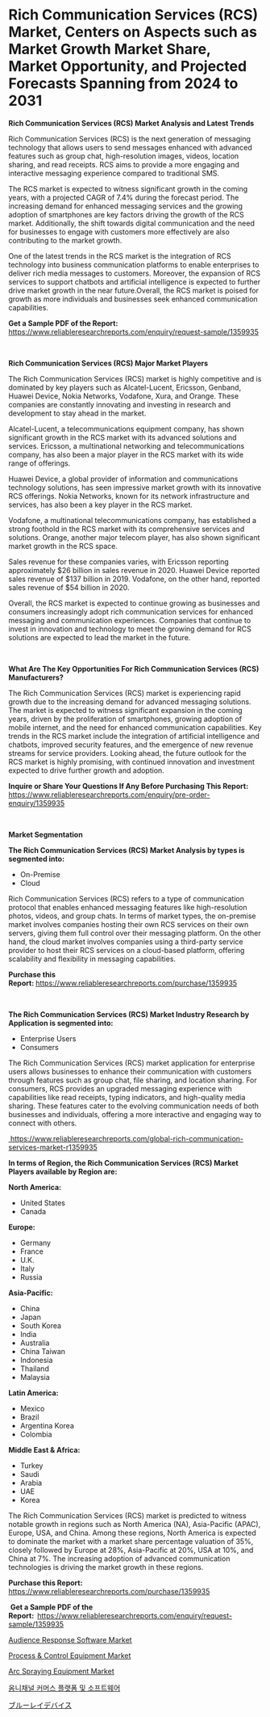 <p><h1>Rich Communication Services (RCS) Market, Centers on Aspects such as Market Growth Market Share, Market Opportunity, and Projected Forecasts Spanning from 2024 to 2031</h1></p><p><strong>Rich Communication Services (RCS) Market Analysis and Latest Trends</strong></p>
<p><p>Rich Communication Services (RCS) is the next generation of messaging technology that allows users to send messages enhanced with advanced features such as group chat, high-resolution images, videos, location sharing, and read receipts. RCS aims to provide a more engaging and interactive messaging experience compared to traditional SMS.</p><p>The RCS market is expected to witness significant growth in the coming years, with a projected CAGR of 7.4% during the forecast period. The increasing demand for enhanced messaging services and the growing adoption of smartphones are key factors driving the growth of the RCS market. Additionally, the shift towards digital communication and the need for businesses to engage with customers more effectively are also contributing to the market growth.</p><p>One of the latest trends in the RCS market is the integration of RCS technology into business communication platforms to enable enterprises to deliver rich media messages to customers. Moreover, the expansion of RCS services to support chatbots and artificial intelligence is expected to further drive market growth in the near future.Overall, the RCS market is poised for growth as more individuals and businesses seek enhanced communication capabilities.</p></p>
<p><strong>Get a Sample PDF of the Report:&nbsp;</strong> <a href="https://www.reliableresearchreports.com/enquiry/request-sample/1359935">https://www.reliableresearchreports.com/enquiry/request-sample/1359935</a></p>
<p>&nbsp;</p>
<p><strong>Rich Communication Services (RCS) Major Market Players</strong></p>
<p><p>The Rich Communication Services (RCS) market is highly competitive and is dominated by key players such as Alcatel-Lucent, Ericsson, Genband, Huawei Device, Nokia Networks, Vodafone, Xura, and Orange. These companies are constantly innovating and investing in research and development to stay ahead in the market.</p><p>Alcatel-Lucent, a telecommunications equipment company, has shown significant growth in the RCS market with its advanced solutions and services. Ericsson, a multinational networking and telecommunications company, has also been a major player in the RCS market with its wide range of offerings.</p><p>Huawei Device, a global provider of information and communications technology solutions, has seen impressive market growth with its innovative RCS offerings. Nokia Networks, known for its network infrastructure and services, has also been a key player in the RCS market.</p><p>Vodafone, a multinational telecommunications company, has established a strong foothold in the RCS market with its comprehensive services and solutions. Orange, another major telecom player, has also shown significant market growth in the RCS space.</p><p>Sales revenue for these companies varies, with Ericsson reporting approximately $26 billion in sales revenue in 2020. Huawei Device reported sales revenue of $137 billion in 2019. Vodafone, on the other hand, reported sales revenue of $54 billion in 2020.</p><p>Overall, the RCS market is expected to continue growing as businesses and consumers increasingly adopt rich communication services for enhanced messaging and communication experiences. Companies that continue to invest in innovation and technology to meet the growing demand for RCS solutions are expected to lead the market in the future.</p></p>
<p>&nbsp;</p>
<p><strong>What Are The Key Opportunities For Rich Communication Services (RCS) Manufacturers?</strong></p>
<p><p>The Rich Communication Services (RCS) market is experiencing rapid growth due to the increasing demand for advanced messaging solutions. The market is expected to witness significant expansion in the coming years, driven by the proliferation of smartphones, growing adoption of mobile internet, and the need for enhanced communication capabilities. Key trends in the RCS market include the integration of artificial intelligence and chatbots, improved security features, and the emergence of new revenue streams for service providers. Looking ahead, the future outlook for the RCS market is highly promising, with continued innovation and investment expected to drive further growth and adoption.</p></p>
<p><strong>Inquire or Share Your Questions If Any Before Purchasing This Report:</strong> <a href="https://www.reliableresearchreports.com/enquiry/pre-order-enquiry/1359935">https://www.reliableresearchreports.com/enquiry/pre-order-enquiry/1359935</a></p>
<p>&nbsp;</p>
<p><strong>Market Segmentation</strong></p>
<p><strong>The Rich Communication Services (RCS) Market Analysis by types is segmented into:</strong></p>
<p><ul><li>On-Premise</li><li>Cloud</li></ul></p>
<p><p>Rich Communication Services (RCS) refers to a type of communication protocol that enables enhanced messaging features like high-resolution photos, videos, and group chats. In terms of market types, the on-premise market involves companies hosting their own RCS services on their own servers, giving them full control over their messaging platform. On the other hand, the cloud market involves companies using a third-party service provider to host their RCS services on a cloud-based platform, offering scalability and flexibility in messaging capabilities.</p></p>
<p><strong>Purchase this Report:&nbsp;</strong><a href="https://www.reliableresearchreports.com/purchase/1359935">https://www.reliableresearchreports.com/purchase/1359935</a></p>
<p>&nbsp;</p>
<p><strong>The Rich Communication Services (RCS) Market Industry Research by Application is segmented into:</strong></p>
<p><ul><li>Enterprise Users</li><li>Consumers</li></ul></p>
<p><p>The Rich Communication Services (RCS) market application for enterprise users allows businesses to enhance their communication with customers through features such as group chat, file sharing, and location sharing. For consumers, RCS provides an upgraded messaging experience with capabilities like read receipts, typing indicators, and high-quality media sharing. These features cater to the evolving communication needs of both businesses and individuals, offering a more interactive and engaging way to connect with others.</p></p>
<p><a href="https://www.reliableresearchreports.com/global-rich-communication-services-market-r1359935">&nbsp;https://www.reliableresearchreports.com/global-rich-communication-services-market-r1359935</a></p>
<p><strong>In terms of Region, the Rich Communication Services (RCS) Market Players available by Region are:</strong></p>
<p>
    <p> <strong> North America: </strong>
        <ul>
            <li>United States</li>
            <li>Canada</li>
        </ul>
        </p> 
    <p> <strong> Europe: </strong>
        <ul>
            <li>Germany</li>
            <li>France</li>
            <li>U.K.</li>
            <li>Italy</li>
            <li>Russia</li>
        </ul>
        </p> 
    <p> <strong> Asia-Pacific: </strong>
        <ul>
            <li>China</li>
            <li>Japan</li>
            <li>South Korea</li>
            <li>India</li>
            <li>Australia</li>
            <li>China Taiwan</li>
            <li>Indonesia</li>
            <li>Thailand</li>
            <li>Malaysia</li>
        </ul>
        </p> 
    <p> <strong> Latin America: </strong>
        <ul>
            <li>Mexico</li>
            <li>Brazil</li>
            <li>Argentina Korea</li>
            <li>Colombia</li>
        </ul>
        </p> 
    <p> <strong> Middle East & Africa: </strong>
        <ul>
            <li>Turkey</li>
            <li>Saudi</li>
            <li>Arabia</li>
            <li>UAE</li>
            <li>Korea</li>
        </ul>
    </p>
    </p>
<p><p>The Rich Communication Services (RCS) market is predicted to witness notable growth in regions such as North America (NA), Asia-Pacific (APAC), Europe, USA, and China. Among these regions, North America is expected to dominate the market with a market share percentage valuation of 35%, closely followed by Europe at 28%, Asia-Pacific at 20%, USA at 10%, and China at 7%. The increasing adoption of advanced communication technologies is driving the market growth in these regions.</p></p>
<p><strong>Purchase this Report: </strong><a href="https://www.reliableresearchreports.com/purchase/1359935">https://www.reliableresearchreports.com/purchase/1359935</a></p>
<p>&nbsp;<strong>Get a Sample PDF of the Report:&nbsp;&nbsp;</strong><a href="https://www.reliableresearchreports.com/enquiry/request-sample/1359935">https://www.reliableresearchreports.com/enquiry/request-sample/1359935</a></p>
<p><strong></strong></p>
<p><p><a href="https://www.linkedin.com/pulse/audience-response-software-market-key-successful-business-strategy-itf4c">Audience Response Software Market</a></p><p><a href="https://github.com/shotows/Market-Research-Report-List-2/blob/main/process-control-equipment-market.md">Process & Control Equipment Market</a></p><p><a href="https://www.linkedin.com/pulse/arc-spraying-equipment-market-size-trends-complete-industry-overview-3ntle">Arc Spraying Equipment Market</a></p><p><a href="https://github.com/rifqimuhammad018/Market-Research-Report-List-1/blob/main/650457881886.md">옴니채널 커머스 플랫폼 및 소프트웨어</a></p><p><a href="https://github.com/TysonKub/Market-Research-Report-List-1/blob/main/570942089255.md">ブルーレイデバイス</a></p></p>